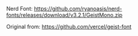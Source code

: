 Nerd Font: https://github.com/ryanoasis/nerd-fonts/releases/download/v3.2.1/GeistMono.zip

Original from: https://github.com/vercel/geist-font